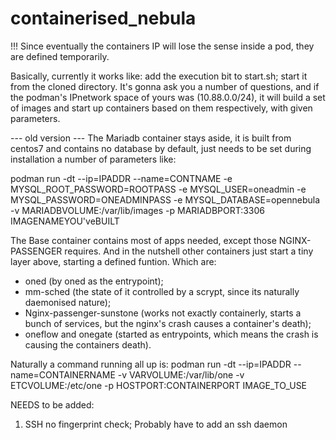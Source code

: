 # containerised_nebula

!!! Since eventually the containers IP will lose the sense inside a pod, they are defined temporarily.

Basically, currently it works like:
add the execution bit to start.sh; start it from the cloned directory. It's gonna ask you a number of questions, and if the podman's IPnetwork space of yours was (10.88.0.0/24), it will build a set of images and start up containers based on them respectively, with given parameters.

--- old version ---
The Mariadb container stays aside, it is built from centos7 and contains no database by default, just needs to be set during installation a number of parameters like:

podman run -dt --ip=IPADDR --name=CONTNAME -e MYSQL_ROOT_PASSWORD=ROOTPASS -e MYSQL_USER=oneadmin -e MYSQL_PASSWORD=ONEADMINPASS -e MYSQL_DATABASE=opennebula  -v MARIADBVOLUME:/var/lib/images -p MARIADBPORT:3306 IMAGENAMEYOU'veBUILT

The Base container contains most of apps needed, except those NGINX-PASSENGER requires. And in the nutshell other containers just start a tiny layer above, starting a defined funtion. Which are:
  - oned (by oned as the entrypoint);
  - mm-sched (the state of it controlled by a scrypt, since its naturally daemonised nature);
  - Nginx-passenger-sunstone (works not exactly containerly, starts a bunch of services, but the nginx's crash causes a container's death);
  - oneflow and onegate (started as entrypoints, which means the crash is causing the containers death).

Naturally a command running all up is:
podman run -dt --ip=IPADDR --name=CONTAINERNAME -v VARVOLUME:/var/lib/one -v ETCVOLUME:/etc/one -p HOSTPORT:CONTAINERPORT  IMAGE_TO_USE 

NEEDS to be added:
1) SSH no fingerprint check; Probably have to add an ssh daemon
